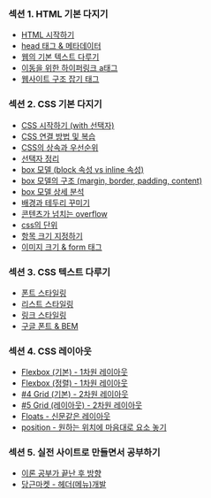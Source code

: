 ### 섹션 1. HTML 기본 다지기 
+ <a href="https://github.com/pan6603/Infron-carrot-market/blob/main/%EC%84%B9%EC%85%981/HTML%20%EC%8B%9C%EC%9E%91%ED%95%98%EA%B8%B0.md">HTML 시작하기</a>
+ <a href="https://github.com/pan6603/Infron-carrot-market/blob/main/%EC%84%B9%EC%85%981/head%20%ED%83%9C%EA%B7%B8%20%26%20%EB%A9%94%ED%83%80%EB%8D%B0%EC%9D%B4%ED%84%B0.md">head 태그 & 메타데이터</a>
+ <a href="https://github.com/pan6603/Infron-carrot-market/blob/main/%EC%84%B9%EC%85%981/%EC%9B%B9%EC%9D%98%20%EA%B8%B0%EB%B3%B8%20%ED%85%8D%EC%8A%A4%ED%8A%B8%20%EB%8B%A4%EB%A3%A8%EA%B8%B0.md">웹의 기본 텍스트 다루기</a>
+ <a href="https://github.com/pan6603/Infron-carrot-market/blob/main/%EC%84%B9%EC%85%981/%EC%9D%B4%EB%8F%99%EC%9D%84%20%EC%9C%84%ED%95%9C%20%ED%95%98%EC%9D%B4%ED%8D%BC%EB%A7%81%ED%81%AC%20a%ED%83%9C%EA%B7%B8.md">이동을 위한 하이퍼링크 a태그</a>
+ <a href="https://github.com/pan6603/Infron-carrot-market/blob/main/%EC%84%B9%EC%85%981/%EC%9B%B9%EC%82%AC%EC%9D%B4%ED%8A%B8%20%EA%B5%AC%EC%A1%B0%20%EC%9E%A1%EA%B8%B0%20%ED%83%9C%EA%B7%B8.md">웹사이트 구조 잡기 태그</a>


### 섹션 2. CSS 기본 다지기 
+ <a href="https://github.com/pan6603/Infron-carrot-market/blob/main/%EC%84%B9%EC%85%982/CSS%20%EC%8B%9C%EC%9E%91%ED%95%98%EA%B8%B0%20(with%20%EC%84%A0%ED%83%9D%EC%9E%90).md">CSS 시작하기 (with 선택자)</a>
+ <a href="https://github.com/pan6603/Infron-carrot-market/blob/main/%EC%84%B9%EC%85%982/CSS%20%EC%97%B0%EA%B2%B0%20%EB%B0%A9%EB%B2%95%20%EB%B0%8F%20%EB%B3%B5%EC%8A%B5.md">CSS 연결 방법 및 복습</a>
+ <a href="https://github.com/pan6603/Infron-carrot-market/blob/main/%EC%84%B9%EC%85%982/CSS%EC%9D%98%20%EC%83%81%EC%86%8D%EA%B3%BC%20%EC%9A%B0%EC%84%A0%EC%88%9C%EC%9C%84.md">CSS의 상속과 우선순위</a>
+ <a href="https://github.com/pan6603/Infron-carrot-market/blob/main/%EC%84%B9%EC%85%982/%EC%84%A0%ED%83%9D%EC%9E%90%20%EC%A0%95%EB%A6%AC.md">선택자 정리</a>
+ <a href="https://github.com/pan6603/Infron-carrot-market/blob/main/%EC%84%B9%EC%85%982/box%20%EB%AA%A8%EB%8D%B8%20(block%20%EC%86%8D%EC%84%B1%20vs%20inline%20%EC%86%8D%EC%84%B1).md">box 모델 (block 속성 vs inline 속성)</a>
+ <a href="https://github.com/pan6603/Infron-carrot-market/blob/main/%EC%84%B9%EC%85%982/box%20%EB%AA%A8%EB%8D%B8%EC%9D%98%20%EA%B5%AC%EC%A1%B0%20(margin,%20border,%20padding,%20content).md">box 모델의 구조 (margin, border, padding, content)</a>
+ <a href="https://github.com/pan6603/Infron-carrot-market/blob/main/%EC%84%B9%EC%85%982/box%20%EB%AA%A8%EB%8D%B8%20%EC%83%81%EC%84%B8%20%EB%B6%84%EC%84%9D.md">box 모델 상세 분석</a>
+ <a href="https://github.com/pan6603/Infron-carrot-market/blob/main/%EC%84%B9%EC%85%982/%EB%B0%B0%EA%B2%BD%EA%B3%BC%20%ED%85%8C%EB%91%90%EB%A6%AC%20%EA%BE%B8%EB%AF%B8%EA%B8%B0.md">배경과 테두리 꾸미기</a>
+ <a href="https://github.com/pan6603/Infron-carrot-market/blob/main/%EC%84%B9%EC%85%982/%EC%BD%98%ED%85%90%EC%B8%A0%EA%B0%80%20%EB%84%98%EC%B9%98%EB%8A%94%20overflow.md">콘텐츠가 넘치는 overflow</a>
+ <a href="https://github.com/pan6603/Infron-carrot-market/blob/main/%EC%84%B9%EC%85%982/css%EC%9D%98%20%EB%8B%A8%EC%9C%84.md">css의 단위</a>
+ <a href="https://github.com/pan6603/Infron-carrot-market/blob/main/%EC%84%B9%EC%85%982/%ED%95%AD%EB%AA%A9%20%ED%81%AC%EA%B8%B0%20%EC%A7%80%EC%A0%95%ED%95%98%EA%B8%B0.md">항목 크기 지정하기</a>
+ <a href="https://github.com/pan6603/Infron-carrot-market/blob/main/%EC%84%B9%EC%85%982/%EC%9D%B4%EB%AF%B8%EC%A7%80%20%ED%81%AC%EA%B8%B0%20%26%20form%20%ED%83%9C%EA%B7%B8.md">이미지 크기 & form 태그</a>

### 섹션 3. CSS 텍스트 다루기
+ <a href="https://github.com/pan6603/Infron-carrot-market/blob/main/%EC%84%B9%EC%85%983/%ED%8F%B0%ED%8A%B8%20%EC%8A%A4%ED%83%80%EC%9D%BC%EB%A7%81.md">폰트 스타일링</a>
+ <a href="https://github.com/pan6603/Infron-carrot-market/blob/main/%EC%84%B9%EC%85%983/%EB%A6%AC%EC%8A%A4%ED%8A%B8%20%EC%8A%A4%ED%83%80%EC%9D%BC%EB%A7%81.md">리스트 스타일링</a>
+ <a href="https://github.com/pan6603/Infron-carrot-market/blob/main/%EC%84%B9%EC%85%983/%EB%A7%81%ED%81%AC%20%EC%8A%A4%ED%83%80%EC%9D%BC%EB%A7%81.md">링크 스타일링</a>
+ <a href="https://github.com/pan6603/Infron-carrot-market/blob/main/%EC%84%B9%EC%85%983/%EA%B5%AC%EA%B8%80%20%ED%8F%B0%ED%8A%B8%20%26%20BEM.md">구글 폰트 & BEM</a>

### 섹션 4. CSS 레이아웃
+ <a href="https://github.com/pan6603/Infron-carrot-market/blob/main/%EC%84%B9%EC%85%984/Flexbox%20(%EA%B8%B0%EB%B3%B8)%20-%201%EC%B0%A8%EC%9B%90%20%EB%A0%88%EC%9D%B4%EC%95%84%EC%9B%83.md">Flexbox (기본) - 1차원 레이아웃</a>
+ <a href="https://github.com/pan6603/Infron-carrot-market/blob/main/%EC%84%B9%EC%85%984/Flexbox%20(%EC%A0%95%EB%A0%AC)%20-%201%EC%B0%A8%EC%9B%90%20%EB%A0%88%EC%9D%B4%EC%95%84%EC%9B%83.md">Flexbox (정렬) - 1차원 레이아웃</a>
+ <a href="https://github.com/pan6603/Infron-carrot-market/blob/main/%EC%84%B9%EC%85%984/Grid%20(%EA%B8%B0%EB%B3%B8)%20-%202%EC%B0%A8%EC%9B%90%20%EB%A0%88%EC%9D%B4%EC%95%84%EC%9B%83.md">#4 Grid (기본) - 2차원 레이아웃</a>
+ <a href="https://github.com/pan6603/Infron-carrot-market/blob/main/%EC%84%B9%EC%85%984/%235%20Grid%20(%EB%A0%88%EC%9D%B4%EC%95%84%EC%9B%83)%20-%202%EC%B0%A8%EC%9B%90%20%EB%A0%88%EC%9D%B4%EC%95%84%EC%9B%83.md">#5 Grid (레이아웃) - 2차원 레이아웃</a>
+ <a href="https://github.com/pan6603/Infron-carrot-market/blob/main/%EC%84%B9%EC%85%984/Floats%20-%20%EC%8B%A0%EB%AC%B8%EA%B0%99%EC%9D%80%20%EB%A0%88%EC%9D%B4%EC%95%84%EC%9B%83.md">Floats - 신문같은 레이아웃</a>
+ <a href="https://github.com/pan6603/Infron-carrot-market/blob/main/%EC%84%B9%EC%85%984/position%20-%20%EC%9B%90%ED%95%98%EB%8A%94%20%EC%9C%84%EC%B9%98%EC%97%90%20%EB%A7%88%EC%9D%8C%EB%8C%80%EB%A1%9C%20%EC%9A%94%EC%86%8C%20%EB%86%93%EA%B8%B0.md">position - 원하는 위치에 마음대로 요소 놓기</a>

### 섹션 5. 실전 사이트로 만들면서 공부하기 
+ <a href="https://github.com/pan6603/Infron-carrot-market/blob/main/%EC%84%B9%EC%85%985/%EC%9D%B4%EB%A1%A0%20%EA%B3%B5%EB%B6%80%EA%B0%80%20%EB%81%9D%EB%82%9C%20%ED%9B%84%20%EB%B0%A9%ED%96%A5.md">이론 공부가 끝난 후 방향</a>
+ <a href="">당근마켓 - 헤더(메뉴)개발</a>




